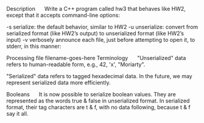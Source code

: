 Description                
Write a C++ program called hw3 that behaves like HW2, except that it accepts command-line options:                 

-s            serialize: the default behavior, similar to HW2
-u            unserialize: convert from serialized format (like HW2’s output) to unserialized format (like HW2’s input)
-v            verbosely announce each file, just before attempting to open it, to stderr, in this manner:
       
Processing file filename-goes-here
Terminology                
"Unserialized" data refers to human-readable form, e.g., 42, 'x', "Moriarty".                 

"Serialized" data refers to tagged hexadecimal data. In the future, we may represent serialized data more efficiently.                 

Booleans                
It is now possible to serialize boolean values. They are represented as the words true & false in unserialized format. In serialized format, their tag characters are t & f, with no data following, because t & f say it all.                 
